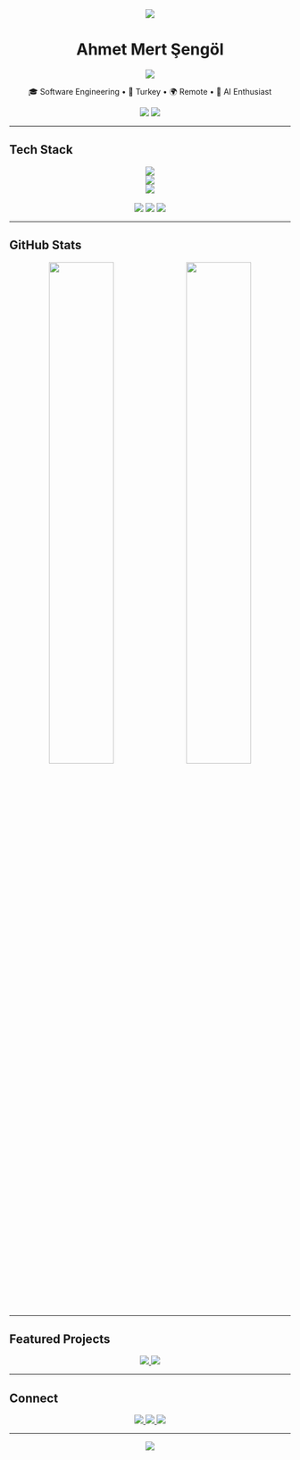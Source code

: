 <div align="center">
  <img src="https://capsule-render.vercel.app/api?type=waving&color=0:2C3E50,100:34495E&height=120&section=header&text=&fontSize=0" />
  
  <h1>Ahmet Mert Şengöl</h1>
  <div>
    <img src="https://readme-typing-svg.herokuapp.com/?font=JetBrains+Mono&size=24&duration=2500&pause=1000&color=2C3E50&center=true&vCenter=true&width=600&lines=Senior+Full+Stack+Developer;AI+%26+Machine+Learning+Engineer;Building+Intelligent+Web+Applications;React+%7C+Python+%7C+AI/ML+Expert" />
  </div>
  <p>🎓 Software Engineering • 📍 Turkey • 🌍 Remote • 🤖 AI Enthusiast</p>
  
  <img src="https://komarev.com/ghpvc/?username=ahmertsengol&color=2C3E50&style=flat" />
  <img src="https://img.shields.io/badge/Available%20for-Hire-brightgreen" />
</div>

---

## Tech Stack

<div align="center">
  <img src="https://skillicons.dev/icons?i=javascript,typescript,react,nextjs,nodejs,python&theme=light" />
  <br />
  <img src="https://skillicons.dev/icons?i=tensorflow,pytorch,opencv,swift,mongodb,postgresql&theme=light" />
  <br />
  <img src="https://skillicons.dev/icons?i=docker,aws,git,linux,fastapi,express&theme=light" />
  <br /><br />
  <img src="https://img.shields.io/badge/AI/ML-FF6F00?style=flat&logo=tensorflow&logoColor=white" />
  <img src="https://img.shields.io/badge/React%20Native-61DAFB?style=flat&logo=react&logoColor=white" />
  <img src="https://img.shields.io/badge/Vercel-000000?style=flat&logo=vercel&logoColor=white" />
</div>

---

## GitHub Stats

<div align="center">
  <img width="48%" src="https://github-readme-stats.vercel.app/api?username=ahmertsengol&show_icons=true&theme=default&count_private=true&hide_border=true&bg_color=ffffff&title_color=2C3E50&text_color=2C3E50&icon_color=34495E" />
  <img width="48%" src="https://github-readme-stats.vercel.app/api/top-langs/?username=ahmertsengol&layout=compact&theme=default&hide_border=true&bg_color=ffffff&title_color=2C3E50&text_color=2C3E50" />
</div>

---

## Featured Projects

<div align="center">
  <a href="https://github.com/ahmertsengol/face-auth-opencv">
    <img src="https://github-readme-stats.vercel.app/api/pin/?username=ahmertsengol&repo=face-auth-opencv&theme=default&hide_border=true&bg_color=ffffff&title_color=2C3E50&text_color=2C3E50&icon_color=34495E" />
  </a>
  <a href="https://github.com/ahmertsengol/yolai">
    <img src="https://github-readme-stats.vercel.app/api/pin/?username=ahmertsengol&repo=yolai&theme=default&hide_border=true&bg_color=ffffff&title_color=2C3E50&text_color=2C3E50&icon_color=34495E" />
  </a>
</div>

---

## Connect

<div align="center">
  <a href="https://www.linkedin.com/in/ahmertsengol">
    <img src="https://img.shields.io/badge/LinkedIn-0077B5?style=for-the-badge&logo=linkedin&logoColor=white" />
  </a>
  <a href="mailto:21sandn21@gmail.com">
    <img src="https://img.shields.io/badge/Email-D14836?style=for-the-badge&logo=gmail&logoColor=white" />
  </a>
  <a href="https://github.com/ahmertsengol?tab=repositories">
    <img src="https://img.shields.io/badge/Projects-2C3E50?style=for-the-badge&logo=github&logoColor=white" />
  </a>
</div>

---

<div align="center">
  <img src="https://capsule-render.vercel.app/api?type=waving&color=0:2C3E50,100:34495E&height=60&section=footer" />
</div>
